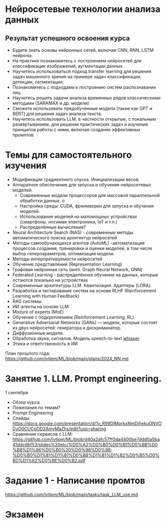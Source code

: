 # Нейросетевые технологии анализа данных

## Результат успешного освоения курса
- Будете знать основы нейронных сетей, включая CNN, RNN, LSTM нейроны.
- На практике познакомитесь с построением нейросетей для классификации изображений, аугментации данных.
- Научитесь использоваться подход transfer learning для решения задач машинного зрения на примере задач классификации, детекции, сегментации;
- Познакомитесь с подходами к построению систем распознавания лиц
- Научитесь решить задачи анализа временных рядов классическими методами (SARAMAX и др. модели)
- Сможете использовать предобученные модели (такие как GPT и BERT) для решения задач анализа текста.
- Научитесь использовать LLM, в частности открытые, с локальным развёртыванием, для решения практических задач и изучения принципов работы с ними, включая создание эффективных промптов.




# Темы для самостоятельного изучения
- Модификации градиентного спуска. Инициализации весов.
- Аппаратное обеспечение для запуска и обучения нейросетевых моделей.
    - Современные модели процессоров для массовой параллельной обработки данных. o
    - Настройка среды: CUDA, фреимворки для запуска и обучения моделей.
    - Использование моделей на маломощных устройствах (смартфоны, носимая электроника, IoT и т.п.)
    - Распределённые вычисления?
- Neural Architecture Search (NAS) - современные методы автоматического поиска архитектур нейросетей
- Методы самообучающихся агентов (AutoML) -автоматизация процессов создания, тренировки и оценки моделей, в том числе выбор гиперпараметров, оптимизация модели.
- Методы интерпретируемости нейросетей
- Обучение представлений (Representation Learning)
- Графовая нейронная сеть (англ. Graph Neural Network, GNN)
- Federated Learning - распределённое обучение на данных, которые остаются локально на устройствах
- Современные архитектуры LLM. Квантизация. Адаптеры (LORA).
- Разработка и тестирование систем на основе RLHF (Reinforcement Learning with Human Feedback)
- RAG системы
- ИИ-агенты на основе LLM
- Mixture of experts (MoE)
- Обучение с подкреплением (Reinforcement Learning, RL).
- Generative Adversarial Networks (GANs) — модели, которые состоят из двух нейросетей: генератора и дискриминатор.
- Диффузионные модели.
- Обработка звука, сигналов. Модель speech-to-text [whisper](https://github.com/openai/whisper?tab=readme-ov-file)
- Этика и ответственность в ИИ

План прошлого года: https://github.com/ivtipm/ML/blob/main/plans/2024_NN.md

# Занятие 1. LLM. Prompt engineering.
1 сентября
- Обзор курса
- Пожелания по темам?
- Prompt Engineering
- Слайды: https://docs.google.com/presentation/d/1y_R99DlMprkxNmDjhekuONVODyO0CUCpOD2AmyMaZhs/edit?usp=sharing
- Сравнение сервисов с LLM: https://github.com/ivtipm/ML/blob/d40a2afc57ff0da4400be7ddd0a5ba41ddc6bf53/slides%20etc/%D0%A2%D0%B0%D0%B1%D0%BB%D0%B8%D1%86%D0%B0%20%D0%98%D0%98-%D0%B0%D1%81%D1%81%D0%B8%D1%81%D1%82%D0%B5%D0%BD%D1%82%D0%BE%D0%B2.pdf

# Задание 1 - Написание промтов
https://github.com/ivtipm/ML/blob/main/tasks/task_LLM_use.md 

# Экзамен